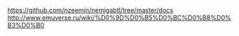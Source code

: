 https://github.com/nzeemin/nemigabtl/tree/master/docs
http://www.emuverse.ru/wiki/%D0%9D%D0%B5%D0%BC%D0%B8%D0%B3%D0%B0
